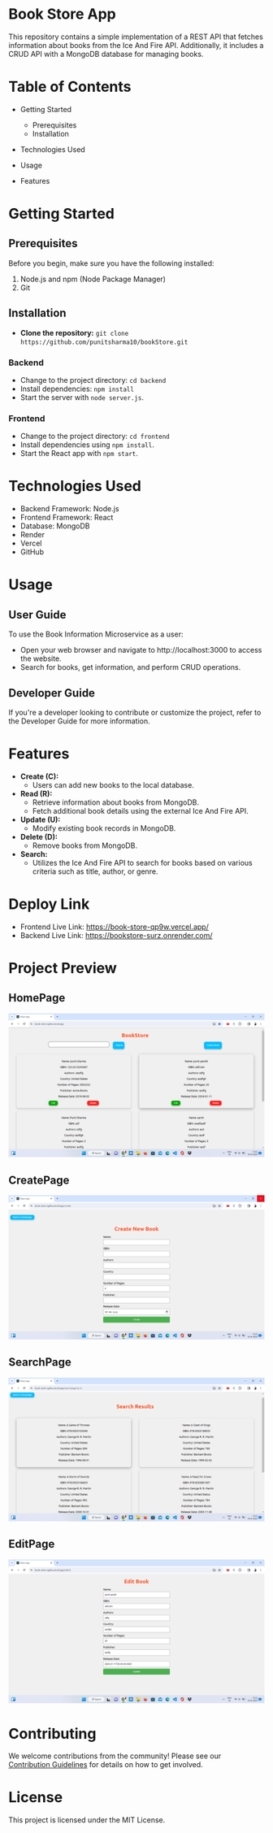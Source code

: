 
# Book Store App

This repository contains a simple implementation of a REST API that fetches information about books from the Ice And Fire API. Additionally, it includes a CRUD API with a MongoDB database for managing books.


# Table of Contents

 - Getting Started
    
   - Prerequisites
   - Installation
 - Technologies Used
 - Usage
 - Features

# Getting Started
## Prerequisites
Before you begin, make sure you have the following installed:

1. Node.js and npm (Node Package Manager)
2. Git

## Installation
- **Clone the repository:** `git clone https://github.com/punitsharma10/bookStore.git`

### Backend
- Change to the project directory: `cd backend`
- Install dependencies: `npm install`
- Start the server with `node server.js`.

### Frontend
- Change to the project directory: `cd frontend`
- Install dependencies using `npm install`.
- Start the React app with `npm start`.

# Technologies Used
- Backend Framework: Node.js
- Frontend Framework: React
- Database: MongoDB
- Render
- Vercel
- GitHub

# Usage
## User Guide
To use the Book Information Microservice as a user:
- Open your web browser and navigate to http://localhost:3000 to access the website.
- Search for books, get information, and perform CRUD operations.

## Developer Guide
If you're a developer looking to contribute or customize the project, refer to the Developer Guide for more information.

# Features
- **Create (C):**
  - Users can add new books to the local database.
- **Read (R):**
  - Retrieve information about books from MongoDB.
  - Fetch additional book details using the external Ice And Fire API.
- **Update (U):**
  - Modify existing book records in MongoDB.
- **Delete (D):**
  - Remove books from MongoDB.
- **Search:**
  - Utilizes the Ice And Fire API to search for books based on various criteria such as title, author, or genre.

# Deploy Link
- Frontend Live Link: https://book-store-qp9w.vercel.app/
- Backend Live Link: https://bookstore-surz.onrender.com/

# Project Preview
## HomePage
![Home](https://github.com/punitsharma10/bookStore/blob/main/frontend/images/home.png)
## CreatePage
![Create](https://github.com/punitsharma10/bookStore/blob/main/frontend/images/create.png)
## SearchPage
![Search](https://github.com/punitsharma10/bookStore/blob/main/frontend/images/search.png)
## EditPage
![Edit](https://github.com/punitsharma10/bookStore/blob/main/frontend/images/edit.png)

# Contributing
We welcome contributions from the community! Please see our [Contribution Guidelines](link-to-guidelines) for details on how to get involved.

# License
This project is licensed under the MIT License.


